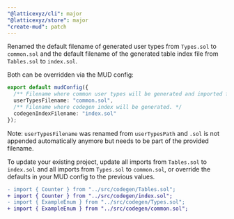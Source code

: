 ```yaml
---
"@latticexyz/cli": major
"@latticexyz/store": major
"create-mud": patch
---
```


Renamed the default filename of generated user types from `Types.sol` to `common.sol` and the default filename of the generated table index file from `Tables.sol` to `index.sol`.

Both can be overridden via the MUD config:

```ts
export default mudConfig({
  /** Filename where common user types will be generated and imported from. */
  userTypesFilename: "common.sol",
  /** Filename where codegen index will be generated. */
  codegenIndexFilename: "index.sol"
});
```

Note: `userTypesFilename` was renamed from `userTypesPath` and `.sol` is not appended automatically anymore but needs to be part of the provided filename.

To update your existing project, update all imports from `Tables.sol` to `index.sol` and all imports from `Types.sol` to `common.sol`, or override the defaults in your MUD config to the previous values.

```diff
- import { Counter } from "../src/codegen/Tables.sol";
+ import { Counter } from "../src/codegen/index.sol";
- import { ExampleEnum } from "../src/codegen/Types.sol";
+ import { ExampleEnum } from "../src/codegen/common.sol";
```
